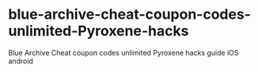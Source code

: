 # blue-archive-cheat-coupon-codes-unlimited-Pyroxene-hacks
Blue Archive Cheat coupon codes unlimited Pyroxene hacks guide iOS android
